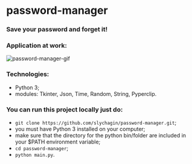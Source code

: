 # password-manager
### Save your password and forget it!

### Application at work:
![password-manager-gif](https://tenor.com/view/gif-26074709.gif)

### Technologies:
- Python 3;
- modules: Tkinter, Json, Time, Random, String, Pyperclip.

### You can run this project locally just do:
- `git clone https://github.com/slychagin/password-manager.git`;
- you must have Python 3 installed on your computer;
- make sure that the directory for the python bin/folder are included in your $PATH environment variable;
- `cd password-manager`;
- `python main.py`.
